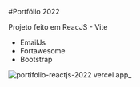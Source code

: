 #Portfólio 2022

Projeto feito em ReacJS - Vite

* EmailJs
* Fortawesome
* Bootstrap





![portifolio-reactjs-2022 vercel app_](https://user-images.githubusercontent.com/79944203/191385619-e2db0b33-f442-45c8-b22f-fe6a814665f0.png)
